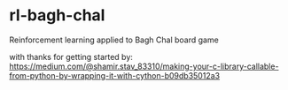 # rl-bagh-chal
Reinforcement learning applied to Bagh Chal board game



with thanks for getting started by:
https://medium.com/@shamir.stav_83310/making-your-c-library-callable-from-python-by-wrapping-it-with-cython-b09db35012a3
